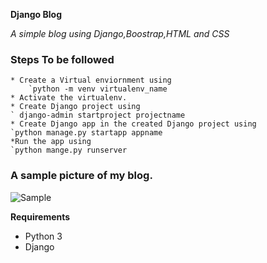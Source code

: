 **Django Blog**

*A simple blog using Django,Boostrap,HTML and CSS*

### Steps To be followed
    * Create a Virtual enviornment using 
        `python -m venv virtualenv_name
    * Activate the virtualenv.
    * Create Django project using
    ` django-admin startproject projectname
    * Create Django app in the created Django project using
    `python manage.py startapp appname
    *Run the app using
    `python mange.py runserver


### A sample picture of my blog.
![Sample](E:\Python\DjangoBlog\DjangoBlog\static\sample.png)


**Requirements**
* Python 3
* Django 


